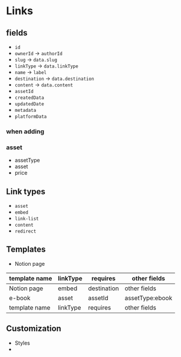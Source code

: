 # Links

## fields

- `id`
- `ownerId` -> `authorId`
- `slug` -> `data.slug`
- `linkType` -> `data.linkType`
- `name` -> `label`
- `destination` -> `data.destination`
- `content` -> `data.content`
- `assetId`
- `createdData`
- `updatedDate`
- `metadata` 
- `platformData`

### when adding

### asset

- assetType
- asset
- price

## Link types

- `asset`
- `embed`
- `link-list`
- `content`
- `redirect`

## Templates

- Notion page

| template name | linkType | requires    | other fields    |
| ------------- | -------- | ----------- | --------------- |
| Notion page   | embed    | destination | other fields    |
| e-book        | asset    | assetId     | assetType:ebook |
| template name | linkType | requires    | other fields    |

## Customization

- Styles
-
